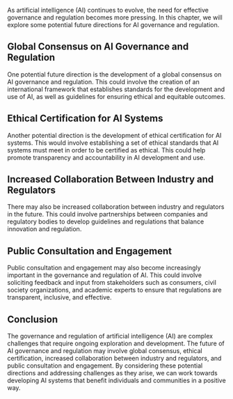 

As artificial intelligence (AI) continues to evolve, the need for effective governance and regulation becomes more pressing. In this chapter, we will explore some potential future directions for AI governance and regulation.

Global Consensus on AI Governance and Regulation
------------------------------------------------

One potential future direction is the development of a global consensus on AI governance and regulation. This could involve the creation of an international framework that establishes standards for the development and use of AI, as well as guidelines for ensuring ethical and equitable outcomes.

Ethical Certification for AI Systems
------------------------------------

Another potential direction is the development of ethical certification for AI systems. This would involve establishing a set of ethical standards that AI systems must meet in order to be certified as ethical. This could help promote transparency and accountability in AI development and use.

Increased Collaboration Between Industry and Regulators
-------------------------------------------------------

There may also be increased collaboration between industry and regulators in the future. This could involve partnerships between companies and regulatory bodies to develop guidelines and regulations that balance innovation and regulation.

Public Consultation and Engagement
----------------------------------

Public consultation and engagement may also become increasingly important in the governance and regulation of AI. This could involve soliciting feedback and input from stakeholders such as consumers, civil society organizations, and academic experts to ensure that regulations are transparent, inclusive, and effective.

Conclusion
----------

The governance and regulation of artificial intelligence (AI) are complex challenges that require ongoing exploration and development. The future of AI governance and regulation may involve global consensus, ethical certification, increased collaboration between industry and regulators, and public consultation and engagement. By considering these potential directions and addressing challenges as they arise, we can work towards developing AI systems that benefit individuals and communities in a positive way.
